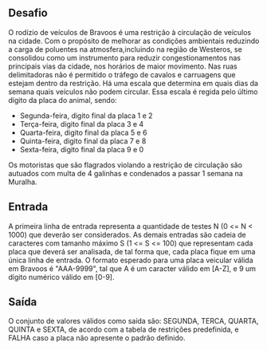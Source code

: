 ## Desafio

O rodízio de veículos de Bravoos é uma restrição à circulação de veículos
na cidade. Com o propósito de melhorar as condições ambientais reduzindo a
carga de poluentes na atmosfera,incluindo na região de Westeros, se consolidou
como um instrumento para reduzir congestionamentos nas principais vias da
cidade, nos horários de maior movimento. Nas ruas delimitadoras não é
permitido o tráfego de cavalos e carruagens que estejam dentro da restrição.
Há uma escala que determina em quais dias da semana quais veículos não podem
circular. Essa escala é regida pelo último dígito da placa do animal, sendo:

- Segunda-feira, digito final da placa 1 e 2
- Terça-feira, digito final da placa 3 e 4
- Quarta-feira, digito final da placa 5 e 6
- Quinta-feira, digito final da placa 7 e 8
- Sexta-feira, digito final da placa 9 e 0

Os motoristas que são flagrados violando a restrição de circulação são
autuados com multa de 4 galinhas e condenados a passar 1 semana na Muralha.


## Entrada

A primeira linha de entrada representa a quantidade de testes N
(0 <= N < 1000) que deverão ser considerados. As demais entradas são cadeia
de caracteres com tamanho máximo S (1 <= S <= 100) que representam cada placa
que deverá ser analisada, de tal forma que, cada placa fique em uma única
linha de entrada. O formato esperado para uma placa veicular válida em
Bravoos é "AAA-9999", tal que A é um caracter válido em [A-Z], e 9 um dígito
numérico válido em [0-9].

## Saída

O conjunto de valores válidos como saída são: SEGUNDA, TERCA, QUARTA, QUINTA
e SEXTA, de acordo com a tabela de restrições predefinida, e FALHA caso a
placa não apresente o padrão definido.

